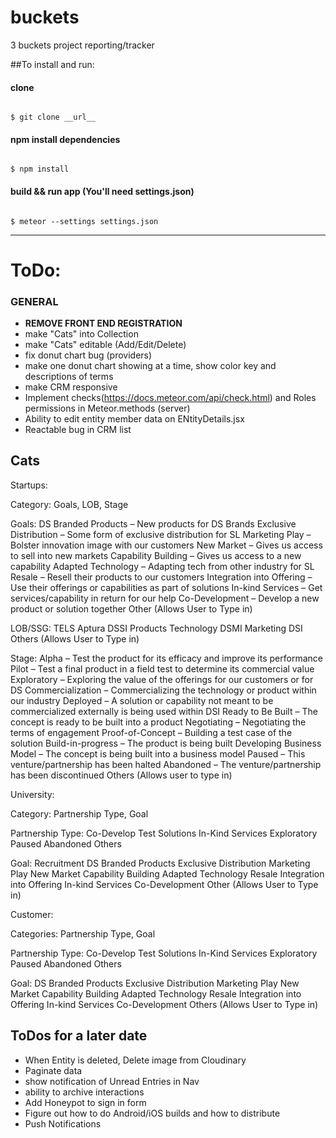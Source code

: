 # buckets
3 buckets project reporting/tracker

##To install and run:

#### clone
<code>
$ git clone __url__
</code>

#### npm install dependencies
<code>
$ npm install
</code>

#### build && run app (You'll need settings.json)
<code>
$ meteor --settings settings.json
</code>

---

# ToDo:

### GENERAL
* __REMOVE FRONT END REGISTRATION__
* make "Cats" into Collection
* make "Cats" editable (Add/Edit/Delete)
* fix donut chart bug (providers)
* make one donut chart showing at a time, show color key and descriptions of terms
* make CRM responsive
* Implement checks(https://docs.meteor.com/api/check.html) and Roles permissions in Meteor.methods (server)
* Ability to edit entity member data on ENtityDetails.jsx
* Reactable bug in CRM list


## Cats

Startups:

Category: Goals, LOB, Stage

Goals:
DS Branded Products – New products for DS Brands
Exclusive Distribution – Some form of exclusive distribution for SL
Marketing Play – Bolster innovation image with our customers
New Market – Gives us access to sell  into new markets
Capability Building – Gives us access to a new capability
Adapted Technology – Adapting tech from other industry for SL
Resale – Resell their products to our customers
Integration into Offering – Use their offerings or capabilities as part of solutions
In-kind Services – Get services/capability in return for our help
Co-Development – Develop a new product or solution together
Other (Allows User to Type in)

LOB/SSG:
TELS
Aptura
DSSI
Products
Technology
DSMI
Marketing
DSI
Others (Allows User to Type in)

Stage:
Alpha – Test the product for its efficacy and improve its performance
Pilot – Test a final product in a field test to determine its commercial value
Exploratory – Exploring the value of the offerings for our customers or for DS
Commercialization – Commercializing the technology or product within our industry
Deployed – A solution or capability not meant to be commercialized externally is being used within DSI
Ready to Be Built – The concept is ready to be built into a product
Negotiating – Negotiating the terms of engagement
Proof-of-Concept – Building a test case of the solution
Build-in-progress – The product is being built
Developing Business Model – The concept is being built into a business model
Paused – This venture/partnership has been halted
Abandoned – The venture/partnership has been discontinued
Others (Allows user to type in)



University:

Category: Partnership Type, Goal

Partnership Type:
Co-Develop
Test Solutions
In-Kind Services
Exploratory
Paused
Abandoned
Others

Goal:
Recruitment
DS Branded Products
Exclusive Distribution
Marketing Play
New Market
Capability Building
Adapted Technology
Resale
Integration into Offering
In-kind Services
Co-Development
Other (Allows User to Type in)

Customer:

Categories: Partnership Type, Goal

Partnership Type:
Co-Develop
Test Solutions
In-Kind Services
Exploratory
Paused
Abandoned
Others

Goal:
DS Branded Products
Exclusive Distribution
Marketing Play
New Market
Capability Building
Adapted Technology
Resale
Integration into Offering
In-kind Services
Co-Development
Others (Allows User to Type in)


## ToDos for a later date
* When Entity is deleted, Delete image from Cloudinary
* Paginate data
* show notification of Unread Entries in Nav
* ability to archive interactions
* Add Honeypot to sign in form
* Figure out how to do Android/iOS builds and how to distribute
* Push Notifications
